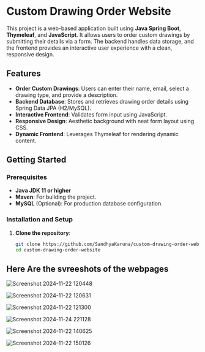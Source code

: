 # Custom Drawing Order Website

This project is a web-based application built using **Java Spring Boot**, **Thymeleaf**, and **JavaScript**. It allows users to order custom drawings by submitting their details via a form. The backend handles data storage, and the frontend provides an interactive user experience with a clean, responsive design.

## Features

- **Order Custom Drawings**: Users can enter their name, email, select a drawing type, and provide a description.
- **Backend Database**: Stores and retrieves drawing order details using Spring Data JPA (H2/MySQL).
- **Interactive Frontend**: Validates form input using JavaScript.
- **Responsive Design**: Aesthetic background with neat form layout using CSS.
- **Dynamic Frontend**: Leverages Thymeleaf for rendering dynamic content.


## Getting Started

### Prerequisites

- **Java JDK 11 or higher**
- **Maven**: For building the project.
- **MySQL** (Optional): For production database configuration.

### Installation and Setup

1. **Clone the repository**:

   ```bash
   git clone https://github.com/SandhyaKaruna/custom-drawing-order-website.git
   cd custom-drawing-order-website
## Here Are the svreeshots of the webpages

![Screenshot 2024-11-22 120448](https://github.com/user-attachments/assets/701360eb-61cb-4b96-a39d-79b6c2a06bb0)

![Screenshot 2024-11-22 120631](https://github.com/user-attachments/assets/1461d724-b549-4fdb-861a-6d2a1da13eb9)

![Screenshot 2024-11-22 121300](https://github.com/user-attachments/assets/41c575fd-05f9-4da8-8d95-69154544ac1b)

![Screenshot 2024-11-24 221128](https://github.com/user-attachments/assets/d3f1ab2d-71f2-4386-93cd-9a6dfbf95f5e)

![Screenshot 2024-11-22 140625](https://github.com/user-attachments/assets/b56fb605-1686-40f3-a41c-cabe2f0660c1)

![Screenshot 2024-11-22 150126](https://github.com/user-attachments/assets/7dd067d9-6b4d-42f8-9c1a-67db7a5eda0b)





